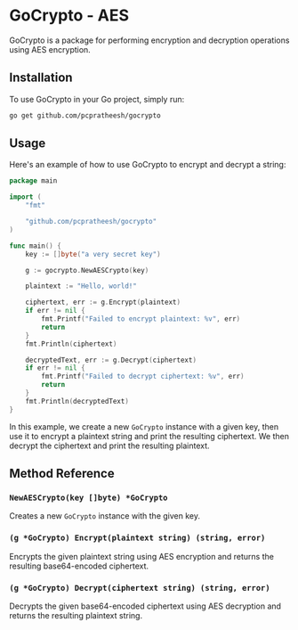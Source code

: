 # GoCrypto - AES

GoCrypto is a package for performing encryption and decryption operations using AES encryption.

## Installation

To use GoCrypto in your Go project, simply run:

```bash
go get github.com/pcpratheesh/gocrypto
```

## Usage

Here's an example of how to use GoCrypto to encrypt and decrypt a string:

```go
package main

import (
	"fmt"

	"github.com/pcpratheesh/gocrypto"
)

func main() {
	key := []byte("a very secret key")

	g := gocrypto.NewAESCrypto(key)

	plaintext := "Hello, world!"

	ciphertext, err := g.Encrypt(plaintext)
	if err != nil {
		fmt.Printf("Failed to encrypt plaintext: %v", err)
		return
	}
	fmt.Println(ciphertext)

	decryptedText, err := g.Decrypt(ciphertext)
	if err != nil {
		fmt.Printf("Failed to decrypt ciphertext: %v", err)
		return
	}
	fmt.Println(decryptedText)
}
```

In this example, we create a new `GoCrypto` instance with a given key, then use it to encrypt a plaintext string and print the resulting ciphertext. We then decrypt the ciphertext and print the resulting plaintext.

## Method Reference

### `NewAESCrypto(key []byte) *GoCrypto`

Creates a new `GoCrypto` instance with the given key.

### `(g *GoCrypto) Encrypt(plaintext string) (string, error)`

Encrypts the given plaintext string using AES encryption and returns the resulting base64-encoded ciphertext.

### `(g *GoCrypto) Decrypt(ciphertext string) (string, error)`

Decrypts the given base64-encoded ciphertext using AES decryption and returns the resulting plaintext string.
